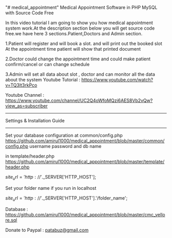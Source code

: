 "# medical_appointment" 
Medical Appointment Software in PHP MySQL with Source Code Free

In this video tutorial I am going to show you how medical appointment system work.At the description section below you will get source code free.we have here 3 sections.Patient,Doctors and Admin section.

1.Patient will register and will book a slot.
and will print out the booked slot
At the appointment time patient will show that printed document

2.Doctor could change the appointment time and could make patient confirm/cancel or can change schedule

3.Admin will set all data about slot , doctor and can monitor all the data about the system 
Youtube Tutorial : https://www.youtube.com/watch?v=TQ3lt3rkPco

Youtube Channel : https://www.youtube.com/channel/UC2Q4oWfoMQzi6AES8Vb2vQw?view_as=subscriber


*********************************************************
Settings & Installation Guide
*********************************************************

Set your database configuration at common/config.php
https://github.com/amirul1000/medical_appointment/blob/master/common/config.php
username
password
and db name

in
template/header.php
https://github.com/amirul1000/medical_appointment/blob/master/template/header.php

$site_url = 'http://'.$_SERVER['HTTP_HOST'];
       
Set your folder name if you run in localhost
 
$site_url = 'http://'.$_SERVER['HTTP_HOST'].'/folder_name';

Database : https://github.com/amirul1000/medical_appointment/blob/master/cmc_vellore.sql
 



Donate to Paypal : patabuz@gmail.com
